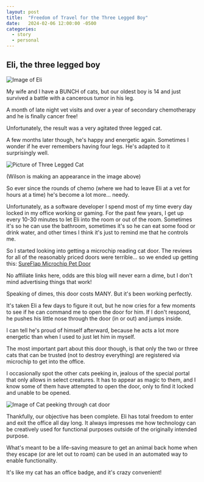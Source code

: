 ```yaml
---
layout: post
title:  "Freedom of Travel for the Three Legged Boy"
date:   2024-02-06 12:00:00 -0500
categories: 
  - story
  - personal
---
```


## Eli, the three legged boy

![Image of Eli]({{site.url}}{{site.baseurl}}/assets/jVNLPaR.jpg)

My wife and I have a BUNCH of cats, but our oldest boy is 14
and just survived a battle with a cancerous tumor in his leg.

A month of late night vet visits and over a year of secondary chemotherapy
and he is finally cancer free!

Unfortunately, the result was a very agitated three legged cat.

A few months later though, he's happy and energetic again. Sometimes 
I wonder if he ever remembers having four legs. He's adapted to it surprisingly well.

![Picture of Three Legged Cat]({{site.url}}{{site.baseurl}}/assets/ILGJD3b.jpg)

(Wilson is making an appearance in the image above)

So ever since the rounds of chemo (where we had to leave Eli at a vet for hours at a time)
he's become a lot more... needy.

Unfortunately, as a software developer I spend most of my time every day locked in my office
working or gaming. For the past few years, I get up every 10-30 minutes to let
Eli into the room or out of the room. Sometimes it's so he can use the bathroom, sometimes it's so
he can eat some food or drink water, and other times I think it's just to remind me
that he controls me.

So I started looking into getting a microchip reading cat door. The reviews for all of the reasonably priced
doors were terrible... so we ended up getting this: [SureFlap Microchip Pet Door](https://www.amazon.com/dp/B009NH6NR0)

No affiliate links here, odds are this blog will never earn a dime, but I don't mind advertising things that work!

Speaking of dimes, this door costs MANY. But it's been working perfectly.

It's taken Eli a few days to figure it out, but he now cries for a few moments to see if he can command me to
open the door for him. If I don't respond, he pushes his little nose through the door (in or out) and jumps inside.

I can tell he's proud of himself afterward, because he acts a lot more energetic than when I used to just let him in myself.

The most important part about this door though, is that only the two or three cats that can be trusted (not to destroy everything)
are registered via microchip to get into the office.

I occasionally spot the other cats peeking in, jealous of the special portal that only allows in select creatures. It has to
appear as magic to them, and I know some of them have attempted to open the door, only to find it locked and unable to be opened.

![Image of Cat peeking through cat door]({{site.url}}{{site.baseurl}}/assets/EZb9cQ7.jpg)

Thankfully, our objective has been complete. Eli has total freedom to enter and exit the office all day long. It always
impresses me how technology can be creatively used for functional purposes outside of the originally intended purpose.

What's meant to be a life-saving measure to get an animal back home when they escape (or are let out to roam) can be used
in an automated way to enable functionality. 

It's like my cat has an office badge, and it's crazy convenient!
